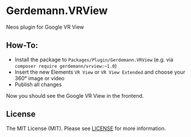 Gerdemann.VRView
===========================

Neos plugin for Google VR View

How-To:
-------

* Install the package to ``Packages/Plugin/Gerdemann.VRView`` (e.g. via ``composer require gerdemann/vrview:~1.0``)
* Insert the new Elements ``VR View`` or ``VR View Extended`` and choose your 360° image or video
* Publish all changes

Now you should see the Google VR View in the frontend.

License
-------

The MIT License (MIT). Please see [LICENSE](LICENSE) for more information.
